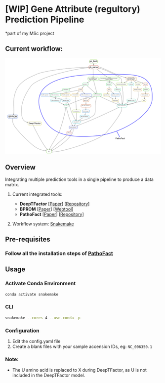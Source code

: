 # [WIP] Gene Attribute (regultory) Prediction Pipeline 
*part of my MSc project 

## Current workflow:
![alt text](dag.png "workflow")

## Overview
Integrating multiple prediction tools in a single pipeline to produce a data matrix.

1. Current integrated tools:
    - **DeepTFactor**   [[Paper](https://doi.org/10.1073/pnas.2021171118)] [[Repository](https://bitbucket.org/kaistsystemsbiology/deeptfactor/src/master/)]
    - **BPROM** [[Paper](https://www.researchgate.net/publication/259450599_V_Solovyev_A_Salamov_2011_Automatic_Annotation_of_Microbial_Genomes_and_Metagenomic_Sequences_In_Metagenomics_and_its_Applications_in_Agriculture_Biomedicine_and_Environmental_Studies_Ed_RW_Li_Nova_Sc)] [[Webtool](http://www.softberry.com/berry.phtml?topic=bprom&group=programs&subgroup=gfindb)]
    - **PathoFact** [[Paper](https://doi.org/10.1186/s40168-020-00993-9)] [[Repository](https://git-r3lab.uni.lu/laura.denies/PathoFact)]

2. Workflow system: [Snakemake](https://snakemake.github.io/)

## Pre-requisites
### Follow all the installation steps of [PathoFact](https://git-r3lab.uni.lu/laura.denies/PathoFact)

## Usage
### Activate Conda Environment
```bash
conda activate snakemake
```
### CLI 
```bash
snakemake --cores 4 --use-conda -p
```

### Configuration
1. Edit the config.yaml file
2. Create a blank files with your sample accension IDs, eg: `NC_006350.1`

### Note:
* The U amino acid is replaced to X during DeepTFactor, as U is not included in the DeepTFactor model. 